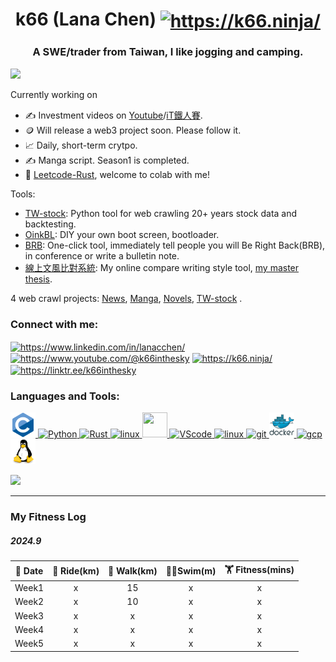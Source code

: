 <h1 align="center"> 
k66 (Lana Chen) 
<a href="https://k66.ninja/" target="blank"><img align="center" src="https://k66.ninja/gallery/k66_logo-ts1678881148.png" alt="https://k66.ninja/" height="40" width="50" /></a>
</h1>
<h3 align="center"> A SWE/trader from Taiwan, I like jogging and camping. </h3>


![](https://komarev.com/ghpvc/?username=k66inthesky)


Currently working on
- ✍️ Investment videos on [Youtube](https://www.youtube.com/playlist?list=PL-05BIe2QCYTusHWhyia-7p2PWizet_IM)/[iT鐵人賽](https://ithelp.ithome.com.tw/users/20161828/ironman/7843).
- 🪙 Will release a web3 project soon. Please follow it.
- 📈 Daily, short-term crytpo.
- ✍️ Manga script. Season1 is completed.
- 🦀 [Leetcode-Rust](https://github.com/k66inthesky/Leetcode-Rust), welcome to colab with me!


Tools:
- [TW-stock](https://github.com/k66inthesky/TW-stock/): Python tool for web crawling 20+ years stock data and backtesting.
- [OinkBL](https://github.com/k66inthesky/OinkBL): DIY your own boot screen, bootloader.
- [BRB](https://github.com/k66inthesky/BRB):  One-click tool, immediately tell people you will Be Right Back(BRB), in conference or write a bulletin note.
- [線上文風比對系統](http://140.117.168.48:3000/similarity): My online compare writing style tool, [my master thesis](https://ndltd.ncl.edu.tw/cgi-bin/gs32/gsweb.cgi?o=dnclcdr&s=id=%22109NSYS5392077%22.&searchmode=basic). 


4 web crawl projects:
[News](https://github.com/k66inthesky/Predict_News), [Manga](https://github.com/k66inthesky/AutoDownloadManga), [Novels](https://github.com/k66inthesky/Master-Thesis), [TW-stock](https://github.com/k66inthesky/TW-stock) .


<h3 align="left">Connect with me:</h3>
<p align="left">
<a href="https://www.linkedin.com/in/lanacchen/" target="blank"><img align="center" src="https://static.vecteezy.com/system/resources/previews/018/930/587/original/linkedin-logo-linkedin-icon-transparent-free-png.png" alt="https://www.linkedin.com/in/lanacchen/" height="60" width="60" /></a>
<a href="https://www.youtube.com/@k66inthesky" target="blank"><img align="center" src="https://upload.wikimedia.org/wikipedia/commons/e/ef/Youtube_logo.png?20220706172052" alt="https://www.youtube.com/@k66inthesky" height="40" width="50" /></a>
<a href="https://k66.ninja/" target="blank"><img align="center" src="https://k66.ninja/gallery/k66_logo-ts1678881148.png" alt="https://k66.ninja/" height="40" width="50" /></a>
  <a href="https://linktr.ee/k66inthesky" target="blank"><img align="center" src="https://ugc.production.linktr.ee/HwrgaarzTEOljjhlbkV5_Ag7K55YMvWAE9Ul4?io=true&size=avatar-v1_0" alt="https://linktr.ee/k66inthesky" height="40" width="50" /></a>
</p>


<h3 align="left">Languages and Tools:</h3>
<p align="left"> 
  <a href="https://www.cprogramming.com/" target="_blank" rel="C"><img src="https://raw.githubusercontent.com/devicons/devicon/master/icons/c/c-original.svg" alt="c" width="40" height="40"/> </a> 
  <a href="[https://www.rust-lang.org/zh-TW](https://www.python.org/)" target="_blank" rel="Rust"> <img src="https://upload.wikimedia.org/wikipedia/commons/thumb/c/c3/Python-logo-notext.svg/1200px-Python-logo-notext.svg.png" alt="Python" width="40" height="40"/> </a> 
  <a href="https://www.rust-lang.org/zh-TW" target="_blank" rel="Rust"> <img src="https://www.rust-lang.org/static/images/rust-logo-blk.svg" alt="Rust" width="40" height="40"/> </a> 
  <a href="https://github.com/tianocore/edk2" target="_blank" rel="noreferrer"> <img src="https://avatars.githubusercontent.com/u/352162?s=48&v=4" alt="linux" width="40" height="40"/> </a> 
  <a href="https://www.vim.org/" target="_blank" rel="Vim"> <img src="https://upload.wikimedia.org/wikipedia/commons/thumb/9/9f/Vimlogo.svg/1200px-Vimlogo.svg.png" alt="" width="40" height="40"/> </a> 
  <a href="https://code.visualstudio.com/" target="_blank" rel=""> <img src="https://upload.wikimedia.org/wikipedia/commons/thumb/9/9a/Visual_Studio_Code_1.35_icon.svg/1200px-Visual_Studio_Code_1.35_icon.svg.png" alt="VScode" width="40" height="40"/> </a> 
  <a href="https://www.vmware.com/tw.html" target="_blank" rel="VMWare"> <img src="https://upload.wikimedia.org/wikipedia/commons/thumb/5/5a/Vmware_workstation_16_icon.svg/1200px-Vmware_workstation_16_icon.svg.png" alt="linux" width="40" height="40"/> </a> 
  <a href="https://git-scm.com/" target="_blank" rel="GIT"> <img src="https://www.vectorlogo.zone/logos/git-scm/git-scm-icon.svg" alt="git" width="40" height="40"/> </a> 
  <a href="https://www.docker.com/" target="_blank" rel="Docker"> <img src="https://raw.githubusercontent.com/devicons/devicon/master/icons/docker/docker-original-wordmark.svg" alt="docker" width="40" height="40"/> </a> 
  <a href="https://cloud.google.com" target="_blank" rel="GCP"> <img src="https://www.vectorlogo.zone/logos/google_cloud/google_cloud-icon.svg" alt="gcp" width="40" height="40"/> </a> 
  <a href="https://www.linux.org/" target="_blank" rel="Linux"> <img src="https://raw.githubusercontent.com/devicons/devicon/master/icons/linux/linux-original.svg" alt="linux" width="40" height="40"/> </a> 
</p>


<a href="https://buymeacoffee.com/k66inthesky"  title="BuyMeACoffee"><img src="https://encrypted-tbn0.gstatic.com/images?q=tbn:ANd9GcSlUX3K42FW5OXOjHq5coVXi08P4KH-zwFjtQ&s" /></a>


---

### My Fitness Log

##### 2024.9

|📅 Date|🚴 Ride(km)|🏃 Walk(km)|🏊‍♀️Swim(m)| 🏋 Fitness(mins)| 
|:-:|:-:|:-:|:-:|:-:|
|Week1| x|15|x|x|
|Week2| x|10|x|x|
|Week3| x|x|x|x|
|Week4| x|x|x|x|
|Week5| x|x|x|x|



<!--
<p><img align="left" src="https://github-readme-stats.vercel.app/api/top-langs?username=k66inthesky&show_icons=true&locale=en&count_private=true&layout=compact" alt="k66inthesky" /></p>
<p>&nbsp;<img align="center" src="https://github-readme-stats.vercel.app/api?username=k66inthesky&show_icons=true&count_private=true&locale=en" alt="k66inthesky" /></p>
![k66's GitHub stats](https://github-readme-stats.vercel.app/api?username=k66inthesky&show_icons=true&theme=radical&count_private=true)
-->



<!--
**k66inthesky/k66inthesky** is a ✨ _special_ ✨ repository because its `README.md` (this file) appears on your GitHub profile.

Here are some ideas to get you started:

- 🔭 I’m currently working on [OinkBL](https://github.com/k66inthesky/OinkBL)
- 🌱 I’m currently learning ...
- 👯 I’m looking to collaborate on ...
- 🤔 I’m looking for help with ...
- 💬 Ask me about ...
- 📫 How to reach me: ...
- 😄 Pronouns: ...
- ⚡ Fun fact: ...
-->
